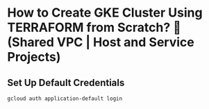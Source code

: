 # How to Create GKE Cluster Using TERRAFORM from Scratch? 🥺 (Shared VPC | Host and Service Projects) 

## Set Up Default Credentials
```bash
gcloud auth application-default login
```